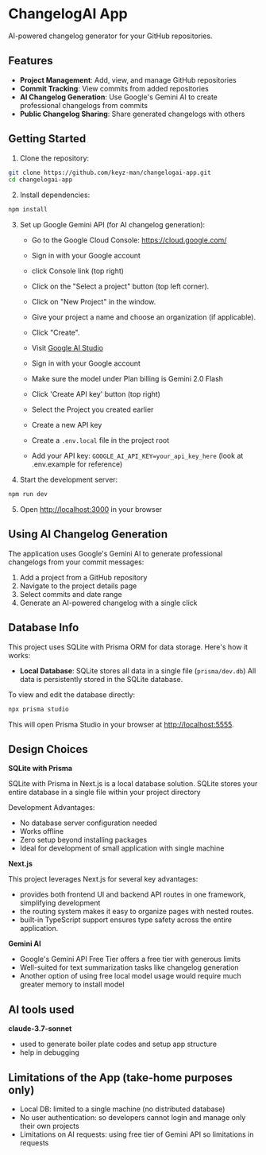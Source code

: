 # ChangelogAI App

AI-powered changelog generator for your GitHub repositories.

## Features

- **Project Management**: Add, view, and manage GitHub repositories
- **Commit Tracking**: View commits from added repositories
- **AI Changelog Generation**: Use Google's Gemini AI to create professional changelogs from commits
- **Public Changelog Sharing**: Share generated changelogs with others

## Getting Started

1. Clone the repository:
```bash
git clone https://github.com/keyz-man/changelogai-app.git
cd changelogai-app
```

2. Install dependencies:
```bash
npm install
```

3. Set up Google Gemini API (for AI changelog generation):
   - Go to the Google Cloud Console: https://cloud.google.com/
   - Sign in with your Google account
   - click Console link (top right)
   - Click on the "Select a project" button (top left corner). 
   - Click on "New Project" in the window. 
   - Give your project a name and choose an organization (if applicable). 
   - Click "Create".

   - Visit [Google AI Studio](https://makersuite.google.com/app/apikey)
   - Sign in with your Google account
   - Make sure the model under Plan billing is Gemini 2.0 Flash
   - Click 'Create API key' button (top right)
   - Select the Project you created earlier
   - Create a new API key
   - Create a `.env.local` file in the project root
   - Add your API key: `GOOGLE_AI_API_KEY=your_api_key_here` (look at .env.example for reference)

4. Start the development server:
```bash
npm run dev
```

5. Open [http://localhost:3000](http://localhost:3000) in your browser

## Using AI Changelog Generation

The application uses Google's Gemini AI to generate professional changelogs from your commit messages:

1. Add a project from a GitHub repository
2. Navigate to the project details page
3. Select commits and date range
4. Generate an AI-powered changelog with a single click

## Database Info

This project uses SQLite with Prisma ORM for data storage. Here's how it works:

- **Local Database**: SQLite stores all data in a single file (`prisma/dev.db`)
All data is persistently stored in the SQLite database.

To view and edit the database directly:

```bash
npx prisma studio
```

This will open Prisma Studio in your browser at [http://localhost:5555](http://localhost:5555). 

## Design Choices

**SQLite with Prisma**

SQLite with Prisma in Next.js is a local database solution. SQLite stores your entire database in a single file within your project directory

Development Advantages:
- No database server configuration needed
- Works offline
- Zero setup beyond installing packages
- Ideal for development of small application with single machine

**Next.js**

This project leverages Next.js for several key advantages:
- provides both frontend UI and backend API routes in one framework, simplifying development
- the routing system makes it easy to organize pages with nested routes.
- built-in TypeScript support ensures type safety across the entire application.

**Gemini AI**

- Google's Gemini API Free Tier offers a free tier with generous limits
- Well-suited for text summarization tasks like changelog generation
- Another option of using free local model usage would require much greater memory to install model

## AI tools used

**claude-3.7-sonnet**

- used to generate boiler plate codes and setup app structure
- help in debugging

## Limitations of the App (take-home purposes only)

- Local DB: limited to a single machine (no distributed database)
- No user authentication: so developers cannot login and manage only their own projects
- Limitations on AI requests: using free tier of Gemini API so limitations in requests